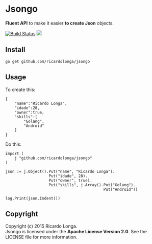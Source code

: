 Jsongo
===================

**Fluent API** to make it easier **to create Json** objects.

[![Build Status](https://travis-ci.org/ricardolonga/jsongo.svg)](https://travis-ci.org/ricardolonga/jsongo) 
[![](http://gocover.io/_badge/github.com/ricardolonga/jsongo)](http://gocover.io/github.com/ricardolonga/jsongo)

Install
-------------
```
go get github.com/ricardolonga/jsongo
```

Usage
-------------
To create this:  
```
{  
    "name":"Ricardo Longa",
    "idade":28,
    "owner":true,
    "skills":[  
        "Golang",
        "Android"
    ]
}
```  
Do this:  
```
import (
    j "github.com/ricardolonga/jsongo"
)

json := j.Object().Put("name", "Ricardo Longa").
				   Put("idade", 28).
				   Put("owner", true).
				   Put("skills", j.Array().Put("Golang").
									       Put("Android"))

log.Print(json.Indent())
```

Copyright
-------------
Copyright (c) 2015 Ricardo Longa.  
Jsongo is licensed under the **Apache License Version 2.0**. See the LICENSE file for more information.
